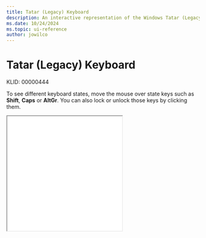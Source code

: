 ```yaml
---
title: Tatar (Legacy) Keyboard
description: An interactive representation of the Windows Tatar (Legacy) keyboard. To see different keyboard states, click or move the mouse over the state keys.
ms.date: 10/24/2024
ms.topic: ui-reference
author: jowilco
---
```


# Tatar (Legacy) Keyboard

KLID: 00000444

To see different keyboard states, move the mouse over state keys such as **Shift**, **Caps** or **AltGr**. You can also lock or unlock those keys by clicking them.

<iframe src="kbdtat.html" height="300"></iframe>
